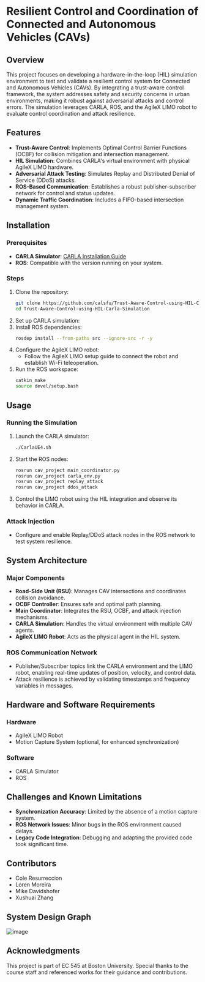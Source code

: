 # Resilient Control and Coordination of Connected and Autonomous Vehicles (CAVs)

## Overview
This project focuses on developing a hardware-in-the-loop (HIL) simulation environment to test and validate a resilient control system for Connected and Autonomous Vehicles (CAVs). By integrating a trust-aware control framework, the system addresses safety and security concerns in urban environments, making it robust against adversarial attacks and control errors. The simulation leverages CARLA, ROS, and the AgileX LIMO robot to evaluate control coordination and attack resilience.

## Features
- **Trust-Aware Control**: Implements Optimal Control Barrier Functions (OCBF) for collision mitigation and intersection management.
- **HIL Simulation**: Combines CARLA's virtual environment with physical AgileX LIMO hardware.
- **Adversarial Attack Testing**: Simulates Replay and Distributed Denial of Service (DDoS) attacks.
- **ROS-Based Communication**: Establishes a robust publisher-subscriber network for control and status updates.
- **Dynamic Traffic Coordination**: Includes a FIFO-based intersection management system.

## Installation

### Prerequisites
- **CARLA Simulator**: [CARLA Installation Guide](https://carla.org/)
- **ROS**: Compatible with the version running on your system.

### Steps
1. Clone the repository:
   ```bash
   git clone https://github.com/calsfu/Trust-Aware-Control-using-HIL-Carla-Simulation.git
   cd Trust-Aware-Control-using-HIL-Carla-Simulation
   ```
2. Set up CARLA simulation:
3. Install ROS dependencies:
   ```bash
   rosdep install --from-paths src --ignore-src -r -y
   ```
4. Configure the AgileX LIMO robot:
   - Follow the AgileX LIMO setup guide to connect the robot and establish Wi-Fi teleoperation.
5. Run the ROS workspace:
   ```bash
   catkin_make
   source devel/setup.bash
   ```

## Usage

### Running the Simulation
1. Launch the CARLA simulator:
   ```bash
   ./CarlaUE4.sh
   ```
2. Start the ROS nodes:
   ```bash
   rosrun cav_project main_coordinator.py
   rosrun cav_project carla_env.py
   rosrun cav_project replay_attack
   rosrun cav_project ddos_attack
   ```
3. Control the LIMO robot using the HIL integration and observe its behavior in CARLA.

### Attack Injection
- Configure and enable Replay/DDoS attack nodes in the ROS network to test system resilience.

## System Architecture
### Major Components
- **Road-Side Unit (RSU)**: Manages CAV intersections and coordinates collision avoidance.
- **OCBF Controller**: Ensures safe and optimal path planning.
- **Main Coordinator**: Integrates the RSU, OCBF, and attack injection mechanisms.
- **CARLA Simulation**: Handles the virtual environment with multiple CAV agents.
- **AgileX LIMO Robot**: Acts as the physical agent in the HIL system.

### ROS Communication Network
- Publisher/Subscriber topics link the CARLA environment and the LIMO robot, enabling real-time updates of position, velocity, and control data.
- Attack resilience is achieved by validating timestamps and frequency variables in messages.

## Hardware and Software Requirements
### Hardware
- AgileX LIMO Robot
- Motion Capture System (optional, for enhanced synchronization)

### Software
- CARLA Simulator
- ROS

## Challenges and Known Limitations
- **Synchronization Accuracy**: Limited by the absence of a motion capture system.
- **ROS Network Issues**: Minor bugs in the ROS environment caused delays.
- **Legacy Code Integration**: Debugging and adapting the provided code took significant time.

## Contributors
- Cole Resurreccion
- Loren Moreira
- Mike Davidshofer
- Xushuai Zhang

## System Design Graph
![image](https://github.com/user-attachments/assets/9b421d20-5c81-4e75-930f-633b71d54e99)


## Acknowledgments
This project is part of EC 545 at Boston University. Special thanks to the course staff and referenced works for their guidance and contributions.
